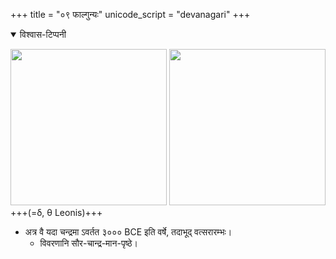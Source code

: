 +++
title = "०९ फाल्गुन्यः"
unicode_script = "devanagari"
+++
<details open><summary>विश्वास-टिप्पनी</summary>

[<img src="/devaH/AryaH/hindukaH/lokAntaram/images/naxatram/wiki/maghA.png" width="250"/>](/devaH/AryaH/hindukaH/lokAntaram/images/naxatram/wiki/maghA.png)
[<img src="/devaH/AryaH/hindukaH/lokAntaram/images/naxatram/stellarium/pUrva-phAlgunyau.png" width="250"/>](/devaH/AryaH/hindukaH/lokAntaram/images/naxatram/stellarium/pUrva-phAlgunyau.png)
+++(=δ, θ Leonis)+++

- अत्र वै यदा चन्द्रमा ऽवर्तत ३००० BCE इति वर्षे, तदाभूद् वत्सरारम्भः।
  - विवरणानि सौर-चान्द्र-मान-पृष्ठे। 
</details>
